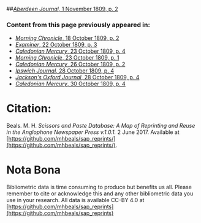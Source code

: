 ##[*Aberdeen Journal*, 1 November 1809, p. 2](https://mhbeals.github.io/sap_html/Aberdeen-Journal/Aberdeen-Journal-1-November-1809-p-2)

### Content from this page previously appeared in:
+ [*Morning Chronicle*, 18 October 1809, p. 2](https://mhbeals.github.io/sap_html/Morning-Chronicle/Morning-Chronicle-18-October-1809-p-2)
+ [*Examiner*, 22 October 1809, p. 3](https://mhbeals.github.io/sap_html/Examiner/Examiner-22-October-1809-p-3)
+ [*Caledonian Mercury*, 23 October 1809, p. 4](https://mhbeals.github.io/sap_html/Caledonian-Mercury/Caledonian-Mercury-23-October-1809-p-4)
+ [*Morning Chronicle*, 23 October 1809, p. 1](https://mhbeals.github.io/sap_html/Morning-Chronicle/Morning-Chronicle-23-October-1809-p-1)
+ [*Caledonian Mercury*, 26 October 1809, p. 2](https://mhbeals.github.io/sap_html/Caledonian-Mercury/Caledonian-Mercury-26-October-1809-p-2)
+ [*Ipswich Journal*, 28 October 1809, p. 4](https://mhbeals.github.io/sap_html/Ipswich-Journal/Ipswich-Journal-28-October-1809-p-4)
+ [*Jackson's Oxford Journal*, 28 October 1809, p. 4](https://mhbeals.github.io/sap_html/Jackson's-Oxford-Journal/Jackson's-Oxford-Journal-28-October-1809-p-4)
+ [*Caledonian Mercury*, 30 October 1809, p. 4](https://mhbeals.github.io/sap_html/Caledonian-Mercury/Caledonian-Mercury-30-October-1809-p-4)
                    
# Citation: 

Beals. M. H. *Scissors and Paste Database: A Map of Reprinting and Reuse in the Anglophone Newspaper Press v.1.0.1.* 2 June 2017. Available at [https://github.com/mhbeals/sap_reprints/](https://github.com/mhbeals/sap_reprints/). 
                    
# Nota Bona

Bibliometric data is time consuming to produce but benefits us all. Please remember to cite or acknowledge this and any other bibliometric data you use in your research. All data is available CC-BY 4.0 at [https://github.com/mhbeals/sap_reprints](https://github.com/mhbeals/sap_reprints)